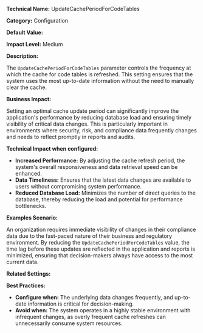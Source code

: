 **Technical Name:** UpdateCachePeriodForCodeTables

**Category:** Configuration

**Default Value:** 

**Impact Level:** Medium

**Description:**

The `UpdateCachePeriodForCodeTables` parameter controls the frequency at which the cache for code tables is refreshed. This setting ensures that the system uses the most up-to-date information without the need to manually clear the cache.

**Business Impact:**

Setting an optimal cache update period can significantly improve the application's performance by reducing database load and ensuring timely visibility of critical data changes. This is particularly important in environments where security, risk, and compliance data frequently changes and needs to reflect promptly in reports and audits.

**Technical Impact when configured:**

- **Increased Performance:** By adjusting the cache refresh period, the system's overall responsiveness and data retrieval speed can be enhanced.
- **Data Timeliness:** Ensures that the latest data changes are available to users without compromising system performance.
- **Reduced Database Load:** Minimizes the number of direct queries to the database, thereby reducing the load and potential for performance bottlenecks.

**Examples Scenario:**

An organization requires immediate visibility of changes in their compliance data due to the fast-paced nature of their business and regulatory environment. By reducing the `UpdateCachePeriodForCodeTables` value, the time lag before these updates are reflected in the application and reports is minimized, ensuring that decision-makers always have access to the most current data.

**Related Settings:** 

**Best Practices:** 
- **Configure when:** The underlying data changes frequently, and up-to-date information is critical for decision-making.
- **Avoid when:** The system operates in a highly stable environment with infrequent changes, as overly frequent cache refreshes can unnecessarily consume system resources.